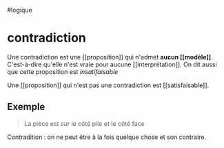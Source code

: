 #logique
# contradiction
Une contradiction est une [[proposition]] qui n'admet **aucun [[modèle]]**.
C'est-à-dire qu'elle n'est vraie pour aucune [[interprétation]].
On dit aussi que cette proposition est _insatifaisable_

Une [[proposition]] qui n'est pas une contradiction est [[satisfaisable]].

## Exemple
> La pièce est sur le côté pile et le côté face

Contradition : on ne peut être à la fois quelque chose et son contraire.
